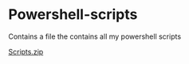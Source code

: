 # Powershell-scripts
Contains a file the contains all my powershell scripts

[Scripts.zip](https://github.com/Classroom-Kaif/Powershell-scripts/files/8519416/Scripts.zip)
